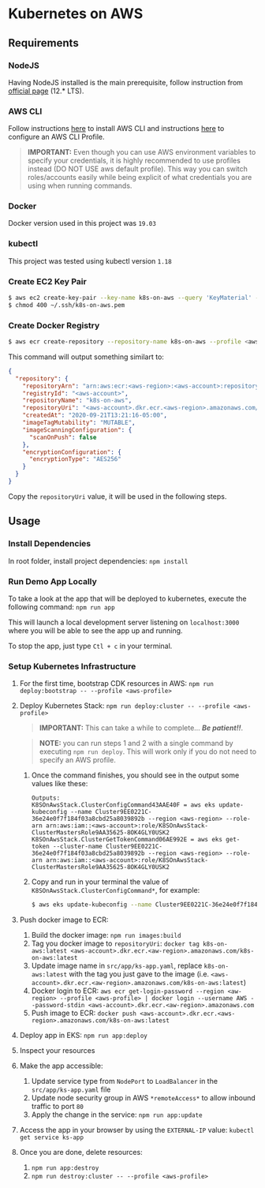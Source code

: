# Kubernetes on AWS

## Requirements

### NodeJS

Having NodeJS installed is the main prerequisite, follow instruction from [official page](https://nodejs.org/en/) (12.\* LTS).

### AWS CLI

Follow instructions [here](https://aws.amazon.com/cli/) to install AWS CLI and instructions [here](https://docs.aws.amazon.com/cdk/latest/guide/getting_started.html#getting_started_credentials) to configure an AWS CLI Profile.

> **IMPORTANT:** Even though you can use AWS environment variables to specify your credentials, it is highly recommended to use profiles instead (DO NOT USE aws default profile). This way you can switch roles/accounts easily while being explicit of what credentials you are using when running commands.

### Docker

Docker version used in this project was `19.03`

### kubectl

This project was tested using kubectl version `1.18`

### Create EC2 Key Pair

```bash
$ aws ec2 create-key-pair --key-name k8s-on-aws --query 'KeyMaterial' --output text > ~/.ssh/k8s-on-aws.pem
$ chmod 400 ~/.ssh/k8s-on-aws.pem
```

### Create Docker Registry

```bash
$ aws ecr create-repository --repository-name k8s-on-aws --profile <aws-profile>
```

This command will output something similart to:

```json
{
  "repository": {
    "repositoryArn": "arn:aws:ecr:<aws-region>:<aws-account>:repository/k8s-on-aws",
    "registryId": "<aws-account>",
    "repositoryName": "k8s-on-aws",
    "repositoryUri": "<aws-account>.dkr.ecr.<aws-region>.amazonaws.com/k8s-on-aws",
    "createdAt": "2020-09-21T13:21:16-05:00",
    "imageTagMutability": "MUTABLE",
    "imageScanningConfiguration": {
      "scanOnPush": false
    },
    "encryptionConfiguration": {
      "encryptionType": "AES256"
    }
  }
}
```

Copy the `repositoryUri` value, it will be used in the following steps.

## Usage

### Install Dependencies

In root folder, install project dependencies: `npm install`

### Run Demo App Locally

To take a look at the app that will be deployed to kubernetes, execute the following command: `npm run app`

This will launch a local development server listening on `localhost:3000` where you will be able to see the app up and running.

To stop the app, just type `Ctl + c` in your terminal.

### Setup Kubernetes Infrastructure

1. For the first time, bootstrap CDK resources in AWS: `npm run deploy:bootstrap -- --profile <aws-profile>`
2. Deploy Kubernetes Stack: `npm run deploy:cluster -- --profile <aws-profile>`

   > **IMPORTANT:** This can take a while to complete... _**Be patient!!**_.

   > **NOTE:** you can run steps 1 and 2 with a single command by executing `npm run deploy`. This will work only if you do not need to specify an AWS profile.

   1. Once the command finishes, you should see in the output some values like these:
      ```log
      Outputs:
      K8SOnAwsStack.ClusterConfigCommand43AAE40F = aws eks update-kubeconfig --name Cluster9EE0221C-36e24e0f7f184f03a8cbd25a8039892b --region <aws-region> --role-arn arn:aws:iam::<aws-account>:role/K8SOnAwsStack-ClusterMastersRole9AA35625-8OK4GLY0USK2
      K8SOnAwsStack.ClusterGetTokenCommand06AE992E = aws eks get-token --cluster-name Cluster9EE0221C-36e24e0f7f184f03a8cbd25a8039892b --region <aws-region> --role-arn arn:aws:iam::<aws-account>:role/K8SOnAwsStack-ClusterMastersRole9AA35625-8OK4GLY0USK2
      ```
   2. Copy and run in your terminal the value of `K8SOnAwsStack.ClusterConfigCommand*`, for example:

      ```bash
      $ aws eks update-kubeconfig --name Cluster9EE0221C-36e24e0f7f184f03a8cbd25a8039892b --region <aws-region> --role-arn arn:aws:iam::<aws-account>:role/K8SOnAwsStack-ClusterMastersRole9AA35625-8OK4GLY0USK2 --profile <aws-profile>
      ```

3. Push docker image to ECR:

   1. Build the docker image: `npm run images:build`
   2. Tag you docker image to `repositoryUri`: `docker tag k8s-on-aws:latest <aws-account>.dkr.ecr.<aw-region>.amazonaws.com/k8s-on-aws:latest`
   3. Update image name in `src/app/ks-app.yaml`, replace `k8s-on-aws:latest` with the tag you just gave to the image (i.e. `<aws-account>.dkr.ecr.<aw-region>.amazonaws.com/k8s-on-aws:latest`)
   4. Docker login to ECR: `aws ecr get-login-password --region <aw-region> --profile <aws-profile> | docker login --username AWS --password-stdin <aws-account>.dkr.ecr.<aw-region>.amazonaws.com`
   5. Push image to ECR: `docker push <aws-account>.dkr.ecr.<aws-region>.amazonaws.com/k8s-on-aws:latest`

4. Deploy app in EKS: `npm run app:deploy`
5. Inspect your resources
6. Make the app accessible:
   1. Update service type from `NodePort` to `LoadBalancer` in the `src/app/ks-app.yaml` file
   2. Update node security group in AWS `*remoteAccess*` to allow inbound traffic to port `80`
   3. Apply the change in the service: `npm run app:update`
7. Access the app in your browser by using the `EXTERNAL-IP` value: `kubectl get service ks-app`
8. Once you are done, delete resources:
   1. `npm run app:destroy`
   2. `npm run destroy:cluster -- --profile <aws-profile>`
